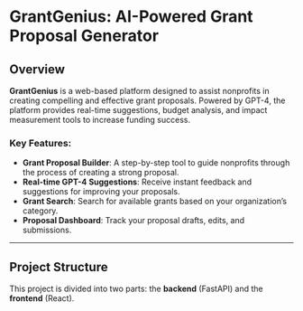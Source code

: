 # GrantGenius: AI-Powered Grant Proposal Generator

## Overview
**GrantGenius** is a web-based platform designed to assist nonprofits in creating compelling and effective grant proposals. Powered by GPT-4, the platform provides real-time suggestions, budget analysis, and impact measurement tools to increase funding success.

### Key Features:
- **Grant Proposal Builder**: A step-by-step tool to guide nonprofits through the process of creating a strong proposal.
- **Real-time GPT-4 Suggestions**: Receive instant feedback and suggestions for improving your proposals.
- **Grant Search**: Search for available grants based on your organization’s category.
- **Proposal Dashboard**: Track your proposal drafts, edits, and submissions.

---

## Project Structure

This project is divided into two parts: the **backend** (FastAPI) and the **frontend** (React).
